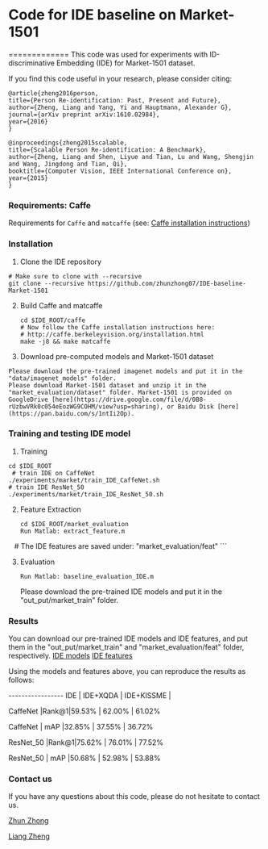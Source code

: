 # Code for IDE baseline on Market-1501
=============
This code was used for experiments with ID-discriminative Embedding (IDE) for Market-1501 dataset.

If you find this code useful in your research, please consider citing:

    @article{zheng2016person,
    title={Person Re-identification: Past, Present and Future},
    author={Zheng, Liang and Yang, Yi and Hauptmann, Alexander G},
    journal={arXiv preprint arXiv:1610.02984},
    year={2016}
    }
    
    @inproceedings{zheng2015scalable,
    title={Scalable Person Re-identification: A Benchmark},
    author={Zheng, Liang and Shen, Liyue and Tian, Lu and Wang, Shengjin and Wang, Jingdong and Tian, Qi},
    booktitle={Computer Vision, IEEE International Conference on},
    year={2015}
    }


### Requirements: Caffe

Requirements for `Caffe` and `matcaffe` (see: [Caffe installation instructions](http://caffe.berkeleyvision.org/installation.html))

### Installation
1. Clone the IDE repository
  ```Shell
  # Make sure to clone with --recursive
  git clone --recursive https://github.com/zhunzhong07/IDE-baseline-Market-1501
  ```

2. Build Caffe and matcaffe
    ```Shell
    cd $IDE_ROOT/caffe
    # Now follow the Caffe installation instructions here:
    # http://caffe.berkeleyvision.org/installation.html
    make -j8 && make matcaffe
    ```

3. Download pre-computed models and Market-1501 dataset
  ```Shell
  Please download the pre-trained imagenet models and put it in the "data/imagenet_models" folder.
  Please download Market-1501 dataset and unzip it in the "market_evaluation/dataset" folder. Market-1501 is provided on GoogleDrive [here](https://drive.google.com/file/d/0B8-rUzbwVRk0c054eEozWG9COHM/view?usp=sharing), or Baidu Disk [here](https://pan.baidu.com/s/1ntIi2Op).
  ```

### Training and testing IDE model

1. Training 
  ```Shell
  cd $IDE_ROOT
  # train IDE on CaffeNet
  ./experiments/market/train_IDE_CaffeNet.sh  
  # train IDE ResNet_50
  ./experiments/market/train_IDE_ResNet_50.sh
  ```
  
2. Feature Extraction
     ```Shell
    cd $IDE_ROOT/market_evaluation
    Run Matlab: extract_feature.m
    # The IDE features are saved under: "market_evaluation/feat"
    ```

3. Evaluation
     ```Shell
    Run Matlab: baseline_evaluation_IDE.m
    ```
    
    Please download the pre-trained IDE models and put it in the "out_put/market_train" folder.

### Results
You can download our pre-trained IDE models and IDE features, and put them in the "out_put/market_train"  and "market_evaluation/feat" folder, respectively. [IDE models](www.baidu.com) [IDE features](www.baidu.com)

Using the models and features above, you can reproduce the results as follows:

-----------------    IDE  | IDE+XQDA | IDE+KISSME | 

CaffeNet   |Rank@1|59.53% |  62.00%  |  61.02% 

CaffeNet   | mAP  |32.85% |  37.55%  |  36.72%
           
ResNet_50  |Rank@1|75.62% |  76.01%  |  77.52%

ResNet_50  | mAP  |50.68% |  52.98%  |  53.88%
           

### Contact us

If you have any questions about this code, please do not hesitate to contact us.

[Zhun Zhong](http://zhunzhong.site)

[Liang Zheng](http://liangzheng.com.cn)
   
